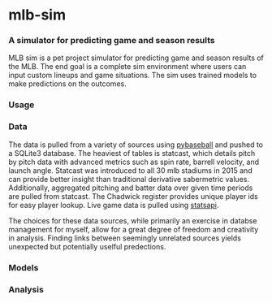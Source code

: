# mlb-sim
### A simulator for predicting game and season results

MLB sim is a pet project simulator for predicting game and season results of the MLB. The end goal is a complete sim environment where users can input custom lineups and game situations. The sim uses trained models to make predictions on the outcomes.

### Usage
### Data
The data is pulled from a variety of sources using [pybaseball](https://github.com/jldbc/pybaseball) and pushed to a SQLite3 database. The heaviest of tables is statcast, which details pitch by pitch data with advanced metrics such as spin rate, barrell velocity, and launch angle. Statcast was introduced to all 30 mlb stadiums in 2015 and can provide better insight than traditional derivative sabermetric values. Additionally, aggregated pitching and batter data over given time periods are pulled from statcast. The Chadwick register provides unique player ids for easy player lookup. Live game data is pulled using [statsapi](https://github.com/toddrob99/MLB-StatsAPI/wiki).

The choices for these data sources, while primarily an exercise in databse management for myself, allow for a great degree of freedom and creativity in analysis. Finding links between seemingly unrelated sources yields unexpected but potentially uselful predections.

### Models
### Analysis
